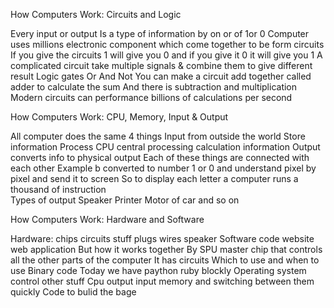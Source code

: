 How Computers Work: Circuits and Logic

Every input or output Is a type of information by on or of 1or 0 
Computer uses millions electronic component which come together to be form circuits
If you give the circuits 1 will give you 0 and if you give it 0 it will give you 1
A complicated circuit take multiple signals & combine them to give different result 
Logic gates 
Or 
And 
Not
You can make a circuit add together called adder to calculate the sum 
And there is subtraction and multiplication 
Modern circuits can performance billions of calculations per second

How Computers Work: CPU, Memory, Input & Output

All computer does the same 4 things 
Input from outside the world
Store information
Process CPU central processing calculation information 
Output converts info to physical output
Each of these things are connected with each other
Example b converted to number 1 or 0 and understand pixel by pixel and send it to screen 
So to display each letter a computer runs a thousand of instruction  
Types of output 
Speaker 
Printer 
Motor of car and so on 

How Computers Work: Hardware and Software

Hardware: chips circuits stuff plugs wires speaker 
Software code website web application 
But how it works together 
By SPU master chip that controls all the other parts of the computer
It has circuits 
Which to use and when to use 
Binary code 
Today we have paython ruby blockly 
Operating system control other stuff 
Cpu output input memory and switching between them quickly 
Code to bulid the bage 






